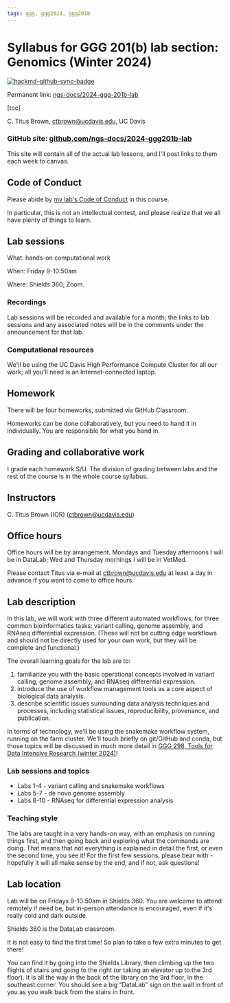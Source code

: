 ```yaml
---
tags: ggg, ggg2024, ggg201b
---
```


# Syllabus for GGG 201(b) lab section: Genomics (Winter 2024)

[![hackmd-github-sync-badge](https://hackmd.io/_Z7xnCosRMKlq--I297_XQ/badge)](https://hackmd.io/_Z7xnCosRMKlq--I297_XQ)


Permanent link: [ngs-docs/2024-ggg-201b-lab](https://github.com/ngs-docs/2024-ggg-201b-lab/blob/main/SYLLABUS.md)

[toc]

C. Titus Brown, ctbrown@ucdavis.edu, UC Davis

### GitHub site: [github.com/ngs-docs/2024-ggg201b-lab](https://github.com/ngs-docs/2024-ggg-201b-lab)

This site will contain all of the actual lab lessons, and I'll post links to them each week to canvas.

## Code of Conduct

Please abide by [my lab's Code of Conduct](http://ivory.idyll.org/lab/coc.html) in this course.

In particular, this is not an intellectual contest, and please realize that we all have plenty of things to learn.

## Lab sessions

What: hands-on computational work

When: Friday 9-10:50am

Where: Shields 360; Zoom.

### Recordings

Lab sessions will be recorded and available for a month; the links to lab sessions and any associated notes will be in the comments under the announcement for that lab.

### Computational resources

We'll be using the UC Davis High Performance Compute Cluster for all our work; all you'll need is an Internet-connected laptop.

## Homework

There will be four homeworks, submitted via GitHub Classroom.

Homeworks can be done collaboratively, but you need to hand it in individually. You are responsible for what you hand in.

## Grading and collaborative work

I grade each homework S/U. The division of grading between labs and
the rest of the course is in the whole course syllabus.

## Instructors

C. Titus Brown (IOR) (<ctbrown@ucdavis.edu>)

## Office hours

Office hours will be by arrangement. Mondays and Tuesday afternoons I will be in DataLab; Wed and Thursday mornings I will be in VetMed.

Please contact Titus via e-mail at ctbrown@ucdavis.edu at least a day in advance if you want to come to office hours.

## Lab description

In this lab, we will work with three different automated workflows, for three common bioinformatics tasks: variant calling, genome assembly, and RNAseq differential expression. (These will not be cutting edge workflows and should not be directly used for your own work, but they will be complete and functional.)

The overall learning goals for the lab are to:

1. familiarize you with the basic operational concepts involved in variant calling, genome assembly, and RNAseq differential expression.
2. introduce the use of workflow management tools as a core aspect of biological data analysis.
3. describe scientific issues surrounding data analysis techniques and processes, including statistical issues, reproducibility, provenance, and publication.

In terms of technology, we'll be using the snakemake workflow system, running on the farm cluster. We'll touch briefly on git/GitHub and conda, but those topics will be discussed in much more detail in [GGG 298, Tools for Data Intensive Research (winter 2024)](https://github.com/ngs-docs/2024-GGG298/blob/main/SYLLABUS.md)!

### Lab sessions and topics

* Labs 1-4 - variant calling and snakemake workflows
* Labs 5-7 - de novo genome assembly
* Labs 8-10 - RNAseq for differential expression analysis

### Teaching style

The labs are taught in a very hands-on way, with an emphasis on running things first, and then going back and exploring what the commands are doing. That means that not everything is explained in detail the first, or even the second time, you see it! For the first few sessions, please bear with - hopefully it will all make sense by the end, and if not, ask questions!

## Lab location

Lab will be on Fridays 9-10:50am in Shields 360. You are welcome to attend remotely if need be, but in-person attendance is encouraged, even if it's really cold and dark outside.

Shields 360 is the DataLab classroom.

It is not easy to find the first time! So plan to take a few extra minutes to get there!

You can find it by going into the Shields Library, then climbing up the two flights of stairs and going to the right (or taking an elevator up to the 3rd floor). It is all the way in the back of the library on the 3rd floor, in the southeast corner. You should see a big “DataLab” sign on the wall in front of you as you walk back from the stairs in front.
